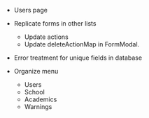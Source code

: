 - Users page

- Replicate forms in other lists 
    - Update actions
    - Update deleteActionMap in FormModal.

- Error treatment for unique fields in database

- Organize menu
    - Users
    - School
    - Academics
    - Warnings
